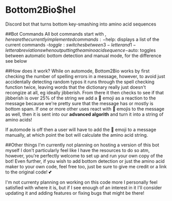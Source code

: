 # Bottom2Bio$hel
Discord bot that turns bottom key-smashing into amino acid sequences

##Bot Commands
All bot commands start with $, here are the currently implemented commands:
-$help: displays a list of the current commands
-$toggle: switches between 3-letter and 1-letter abreviations when outputting the amino acid sequence
-$auto: toggles between automatic bottom detection and manual mode, for the difference see below

##How does it work?
While on automode, Bottom2Bio works by first checking the number of spelling errors in a message, however, to avoid just accidentally detecting random typos it runs through the spell checking function twice, leaving words that the dictionary really just doesn't recongize at all, eg ideally jibberish. From there it then checks to see if that jibberish is over 25% of the string we add a 🧬 emoji as a reaction to the message because we're pretty sure that the message has or mostly is bottom spam. If one or more other uses react with 🧬 emojis to the message as well, then it is sent into our **advanced algorith** and turn it into a string of amino acids!

If automode is off then a user will have to add the 🧬 emoji to a message manually, at which point the bot will calculate the amino acid string.

##Other things
I'm currently not planning on hosting a version of this bot myself I don't particularly feel like I have the resources to do so atm, however, you're perfectly welcome to set up and run your own copy of the bot! Even further, if you wish to add bottom detection or just the amino acid maker to your own code, feel free too, just be sure to give me credit or a link to the original code! 💕

I'm not currenty planning on working on this code more I personally feel satisfied with where it is, but if I see enough of an interest in it I'll consider updating it and adding features or fixing bugs that might be there!
